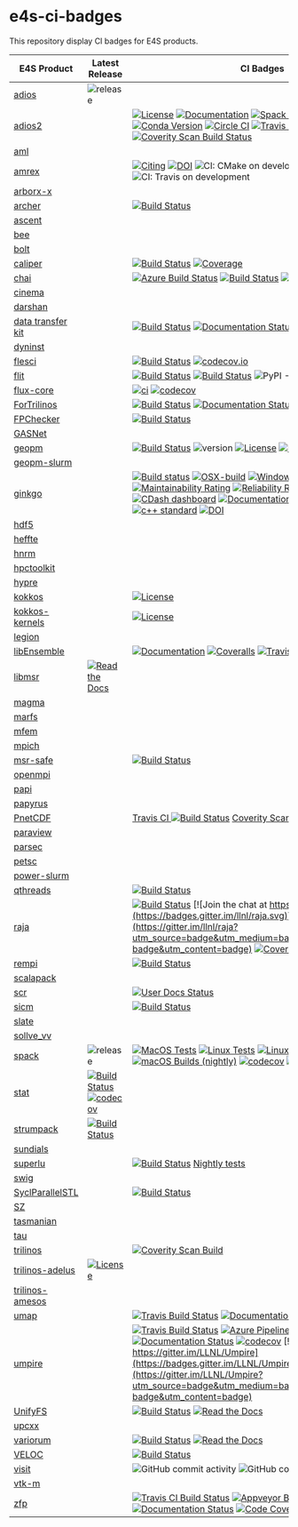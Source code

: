 # e4s-ci-badges
This repository display CI badges for E4S products.


| E4S Product                                           |   Latest Release        |    CI Badges    |
| ----------------------------------------------------- | ----------------------- | --------------- |
| [adios](https://github.com/ornladios/ADIOS)           | ![release](https://img.shields.io/github/v/release/ornladios/ADIOS) | |
| [adios2](https://github.com/ornladios/ADIOS2)         |  | [![License](https://img.shields.io/badge/License-Apache%202.0-blue.svg)](https://opensource.org/licenses/Apache-2.0)  [![Documentation](https://readthedocs.org/projects/adios2/badge/?version=latest)](https://adios2.readthedocs.io/en/latest/?badge=latest) [![Spack Version](https://img.shields.io/spack/v/adios2.svg)](https://spack.readthedocs.io/en/latest/package_list.html#adios2) [![Conda Version](https://img.shields.io/conda/vn/conda-forge/adios2)](https://anaconda.org/conda-forge/adios2) [![Circle CI](https://circleci.com/gh/ornladios/ADIOS2.svg?style=shield)](https://circleci.com/gh/ornladios/ADIOS2)  [![Travis CI](https://api.travis-ci.com/ornladios/ADIOS2.svg)](https://travis-ci.com/ornladios/ADIOS2) [![AppVeyor CI](https://ci.appveyor.com/api/projects/status/0s2a3qp57hgbvlhj?svg=true)](https://ci.appveyor.com/project/ornladios/adios2) [![Coverity Scan Build Status](https://scan.coverity.com/projects/11116/badge.svg)](https://scan.coverity.com/projects/ornladios-adios2) |
| [aml](https://xgitlab.cels.anl.gov/argo/aml)          | | |
| [amrex](https://github.com/AMReX-Codes/amrex)         | | [![Citing](http://joss.theoj.org/papers/10.21105/joss.01370/status.svg)](https://doi.org/10.21105/joss.01370) [![DOI](https://zenodo.org/badge/DOI/10.5281/zenodo.2555438.svg)](https://doi.org/10.5281/zenodo.2555438)   ![CI: CMake on development](https://github.com/AMReX-codes/amrex/workflows/cmake/badge.svg?branch=development) ![CI: Travis on development](https://img.shields.io/travis/AMReX-codes/amrex/development) |
| [arborx-x](https://github.com/arborx/ArborX)          |  | |
| [archer](https://github.com/PRUNERS/archer)           | | [![Build Status](https://travis-ci.org/PRUNERS/archer.svg?branch=master)](https://travis-ci.org/PRUNERS/archer) |
| [ascent](https://github.com/Alpine-DAV/ascent)        |  | | 
| [bee](https://github.com/lanl/BEE)                    |  | | 
| [bolt](https://github.com/pmodels/bolt)               |  | | 
| [caliper](https://github.com/LLNL/Caliper)            | | [![Build Status](https://travis-ci.org/LLNL/Caliper.svg)](https://travis-ci.org/LLNL/Caliper) [![Coverage](https://img.shields.io/codecov/c/github/LLNL/Caliper/master.svg)](https://codecov.io/gh/LLNL/Caliper) |
| [chai](https://github.com/LLNL/CHAI)                  | | [![Azure Build Status](https://dev.azure.com/davidbeckingsale/CHAI/_apis/build/status/LLNL.CHAI?branchName=develop)](https://dev.azure.com/davidbeckingsale/CHAI/_build/latest?definitionId=2&branchName=develop) [![Build Status](https://travis-ci.org/LLNL/CHAI.svg?branch=develop)](https://travis-ci.org/LLNL/CHAI) [![Documentation Status](https://readthedocs.org/projects/chai/badge/?version=develop)](https://chai.readthedocs.io/en/develop/?badge=develop) | 
| [cinema](https://github.com/cinemascience/cinema)     | | |
| [darshan](https://xgitlab.cels.anl.gov/darshan/darshan) | |
| [data transfer kit](https://github.com/ORNL-CEES/DataTransferKit) | | [![Build Status](https://cloud.cees.ornl.gov/jenkins-ci/buildStatus/icon?job=DataTransferKit-continuous)](https://cloud.cees.ornl.gov/jenkins-ci/job/DataTransferKit-continuous/) [![Documentation Status](http://readthedocs.org/projects/datatransferkit/badge/?version=latest)](http://datatransferkit.readthedocs.io/en/latest/?badge=latest) [![codecov](https://codecov.io/gh/ORNL-CEES/DataTransferKit/branch/master/graph/badge.svg)](https://codecov.io/gh/ORNL-CEES/DataTransferKit) |
| [dyninst](https://github.com/dyninst/dyninst) | | |
| [flesci](https://github.com/laristra/flecsi/) | | [![Build Status](https://travis-ci.com/laristra/flecsi.svg?branch=master)](https://travis-ci.com/laristra/flecsi) [![codecov.io](https://codecov.io/github/laristra/flecsi/coverage.svg?branch=master)](https://codecov.io/github/laristra/flecsi?branch=master) |
| [flit](https://github.com/PRUNERS/FLiT) | | [![Build Status](https://travis-ci.org/PRUNERS/FLiT.svg?branch=master)](https://travis-ci.org/PRUNERS/FLiT) [![Build Status](https://travis-ci.org/PRUNERS/FLiT.svg?branch=devel)](https://travis-ci.org/PRUNERS/FLiT) ![PyPI - License](https://img.shields.io/pypi/l/Django.svg) ![PRs welcome](https://img.shields.io/badge/PRs-welcome-brightgreen.svg) |
| [flux-core](https://github.com/flux-framework/flux-core) | | [![ci](https://github.com/flux-framework/flux-core/workflows/ci/badge.svg)](https://github.com/flux-framework/flux-core/actions?query=workflow%3A.github%2Fworkflows%2Fmain.yml) [![codecov](https://codecov.io/gh/flux-framework/flux-core/branch/master/graph/badge.svg)](https://codecov.io/gh/flux-framework/flux-core) |
| [ForTrilinos](https://github.com/trilinos/ForTrilinos) | | [![Build Status](https://cloud.cees.ornl.gov/jenkins-ci/buildStatus/icon?job=ForTrilinos-master-continuous)](https://cloud.cees.ornl.gov/jenkins-ci/job/ForTrilinos-master-continuous) [![Documentation Status](http://readthedocs.org/projects/fortrilinos/badge/?version=latest)](http://fortrilinos.readthedocs.io/en/latest/?badge=latest) [![codecov](https://codecov.io/gh/trilinos/ForTrilinos/branch/develop/graph/badge.svg)](https://codecov.io/gh/trilinos/ForTrilinos/branch/develop) |
| [FPChecker](https://github.com/LLNL/FPChecker) | | [![Build Status](https://travis-ci.org/LLNL/FPChecker.svg?branch=master)](https://travis-ci.org/LLNL/FPChecker) |
| [GASNet](https://bitbucket.org/berkeleylab/gasnet/src/stable/) |  | |
| [geopm](https://github.com/geopm/geopm) | | [![Build Status](https://travis-ci.org/geopm/geopm.svg)](https://travis-ci.org/geopm/geopm) ![version](https://img.shields.io/badge/version-1.1.0-blue) [![License](https://img.shields.io/badge/License-BSD%203--Clause-blue.svg)](https://opensource.org/licenses/BSD-3-Clause) [![Hacktoberfest 2020](https://img.shields.io/github/hacktoberfest/2020/badges/shields?label=hacktoberfest%202020)](https://github.com/geopm/geopm/issues?q=is%3Aopen+is%3Aissue+label%3Ahacktoberfest)
| [geopm-slurm](https://github.com/geopm/geopm-slurm) | | | 
| [ginkgo](https://github.com/ginkgo-project/ginkgo) | | [![Build status](https://gitlab.com/ginkgo-project/ginkgo-public-ci/badges/develop/pipeline.svg)](https://github.com/ginkgo-project/ginkgo/commits/develop) [![OSX-build](https://github.com/ginkgo-project/ginkgo/workflows/OSX-build/badge.svg)](https://github.com/ginkgo-project/ginkgo/actions?query=workflow%3AOSX-build) [![Windows-build](https://github.com/ginkgo-project/ginkgo/workflows/windows-build/badge.svg)](https://github.com/ginkgo-project/ginkgo/actions?query=workflow%3AWindows-build) [![codecov](https://codecov.io/gh/ginkgo-project/ginkgo/branch/develop/graph/badge.svg)](https://codecov.io/gh/ginkgo-project/ginkgo) [![Maintainability Rating](https://sonarcloud.io/api/project_badges/measure?project=ginkgo-project_ginkgo&metric=sqale_rating)](https://sonarcloud.io/dashboard?id=ginkgo-project_ginkgo) [![Reliability Rating](https://sonarcloud.io/api/project_badges/measure?project=ginkgo-project_ginkgo&metric=reliability_rating)](https://sonarcloud.io/dashboard?id=ginkgo-project_ginkgo) [![CDash dashboard](https://img.shields.io/badge/CDash-Access-blue.svg)](https://my.cdash.org/index.php?project=Ginkgo+Project) [![Documentation](https://img.shields.io/badge/Documentation-latest-blue.svg)](https://ginkgo-project.github.io/ginkgo/doc/develop/) [![License](https://img.shields.io/github/license/ginkgo-project/ginkgo.svg)](./LICENSE) [![c++ standard](https://img.shields.io/badge/c%2B%2B-14-blue.svg)](https://en.wikipedia.org/wiki/C%2B%2B#Standardization) [![DOI](https://joss.theoj.org/papers/10.21105/joss.02260/status.svg)](https://doi.org/10.21105/joss.02260)
| [hdf5](https://bitbucket.hdfgroup.org/projects/HDFFV/repos/hdf5/browse) | | |
| [heffte](https://bitbucket.org/icl/heffte/src/master/) | | |
| [hnrm](https://xgitlab.cels.anl.gov/argo/hnrm/) | | |
| [hpctoolkit](https://github.com/HPCToolkit/hpctoolkit) | | |
| [hypre](https://github.com/hypre-space/hypre) | | |
| [kokkos](https://github.com/kokkos/kokkos) | | [![License](https://img.shields.io/badge/License-BSD%203--Clause-blue.svg)](https://opensource.org/licenses/BSD-3-Clause) |
| [kokkos-kernels](https://github.com/kokkos/kokkos-kernels) | | [![License](https://img.shields.io/badge/License-BSD%203--Clause-blue.svg)](https://opensource.org/licenses/BSD-3-Clause) | |
| [legion](https://github.com/StanfordLegion/legion) | | |
| [libEnsemble](https://github.com/Libensemble/libensemble/) | | [![Documentation](https://readthedocs.org/projects/libensemble/badge/?maxAge=2592000)](https://libensemble.readthedocs.org/en/latest/) [![Coveralls](https://coveralls.io/repos/github/Libensemble/libensemble/badge.svg?branch=master)](https://coveralls.io/github/Libensemble/libensemble?branch=master) [![Travis](https://travis-ci.org/Libensemble/libensemble.svg?branch=master)](https://travis-ci.org/Libensemble/libensemble) [![PyPI](https://img.shields.io/pypi/v/libensemble.svg?color=blue)](https://pypi.org/project/libensemble) |
| [libmsr](https://github.com/LLNL/libmsr) | [![Read the Docs](http://readthedocs.org/projects/hatchet/badge/?version=latest)](http://hatchet.readthedocs.io) |
| [magma](https://bitbucket.org/icl/magma/src/master/) | | |
| [marfs](https://github.com/mar-file-system/marfs) | | |
| [mfem](https://github.com/mfem/mfem) | | |
| [mpich](https://github.com/pmodels/mpich) | | |
| [msr-safe](https://github.com/LLNL/msr-safe) | | [![Build Status](https://travis-ci.com/LLNL/msr-safe.svg?branch=main)](https://travis-ci.com/LLNL/msr-safe) |
| [openmpi](https://github.com/open-mpi/ompi) | | |
| [papi](https://bitbucket.org/icl/papi/src/master/) | | |
| [papyrus](https://code.ornl.gov/eck/papyrus) | | |
| [PnetCDF](https://github.com/Parallel-NetCDF/PnetCDF) | | [Travis CI ![Build Status](https://travis-ci.org/Parallel-NetCDF/PnetCDF.svg?branch=master)](https://travis-ci.org/Parallel-NetCDF/PnetCDF) [Coverity Scan ![Build Status](https://scan.coverity.com/projects/15801/badge.svg)](https://scan.coverity.com/projects/parallel-netcdf-pnetcdf) |
| [paraview](https://gitlab.kitware.com/paraview/paraview) |  | | 
| [parsec](https://bitbucket.org/icldistcomp/parsec/src/master/) | | |
| [petsc](https://gitlab.com/petsc/petsc) | | |
| [power-slurm](https://github.com/tpatki/power-slurm) | | |
| [qthreads](https://github.com/Qthreads/qthreads) | | [![Build Status](https://travis-ci.org/Qthreads/qthreads.svg?branch=master)](https://travis-ci.org/Qthreads/qthreads) | 
| [raja](https://github.com/LLNL/RAJA) | | [![Build Status](https://travis-ci.org/LLNL/RAJA.svg?branch=develop)](https://travis-ci.org/LLNL/RAJA) [![Join the chat at https://gitter.im/llnl/raja](https://badges.gitter.im/llnl/raja.svg)](https://gitter.im/llnl/raja?utm_source=badge&utm_medium=badge&utm_campaign=pr-badge&utm_content=badge) [![Coverage](https://img.shields.io/codecov/c/github/LLNL/RAJA/develop.svg)](https://codecov.io/gh/LLNL/RAJA) |
| [rempi](https://github.com/PRUNERS/ReMPI) | | [![Build Status](https://travis-ci.org/PRUNERS/ReMPI.svg?branch=master)](https://travis-ci.org/PRUNERS/ReMPI) |
| [scalapack](https://github.com/Reference-ScaLAPACK/scalapack) | |
| [scr](https://github.com/LLNL/scr) | | [![User Docs Status](https://readthedocs.org/projects/scr/badge/?version=latest)](https://scr.readthedocs.io/en/latest/?badge=latest) |
| [sicm](https://github.com/lanl/SICM) | | [![Build Status](https://travis-ci.org/lanl/SICM.svg?branch=master)](https://travis-ci.org/lanl/SICM) |
| [slate](https://bitbucket.org/icl/slate/src/master/) | |
| [sollve_vv](https://github.com/SOLLVE/sollve_vv) | | 
| [spack](https://github.com/spack/spack) | ![release](https://img.shields.io/github/v/release/spack/spack) | [![MacOS Tests](https://github.com/spack/spack/workflows/macos%20tests/badge.svg)](https://github.com/spack/spack/actions) [![Linux Tests](https://github.com/spack/spack/workflows/linux%20tests/badge.svg)](https://github.com/spack/spack/actions) [![Linux Builds](https://github.com/spack/spack/workflows/linux%20builds/badge.svg)](https://github.com/spack/spack/actions) [![macOS Builds (nightly)](https://github.com/spack/spack/workflows/macOS%20builds%20nightly/badge.svg?branch=develop)](https://github.com/spack/spack/actions?query=workflow%3A%22macOS+builds+nightly%22) [![codecov](https://codecov.io/gh/spack/spack/branch/develop/graph/badge.svg)](https://codecov.io/gh/spack/spack) [![Read the Docs](https://readthedocs.org/projects/spack/badge/?version=latest)](https://spack.readthedocs.io) [![Slack](https://spackpm.herokuapp.com/badge.svg)](https://spackpm.herokuapp.com) | 
| [stat](https://github.com/LLNL/STAT) | [![Build Status](https://travis-ci.org/LLNL/STAT.svg?branch=develop)](https://travis-ci.org/LLNL/STAT) [![codecov](https://codecov.io/gh/LLNL/STAT/branch/develop/graph/badge.svg)](https://codecov.io/gh/LLNL/STAT) |
| [strumpack](https://github.com/pghysels/STRUMPACK) | [![Build Status](https://travis-ci.org/pghysels/STRUMPACK.svg?branch=master)](https://travis-ci.org/pghysels/STRUMPACK) |
| [sundials](https://github.com/LLNL/sundials) | | |
| [superlu](https://github.com/xiaoyeli/superlu_dist) | | [![Build Status](https://travis-ci.org/xiaoyeli/superlu_dist.svg?branch=master)](https://travis-ci.org/xiaoyeli/superlu_dist)  [Nightly tests](http://my.cdash.org/index.php?project=superlu_dist) |
| [swig](https://github.com/swig/swig) | | |
| [SyclParallelSTL](https://github.com/KhronosGroup/SyclParallelSTL) | | [![Build Status](https://travis-ci.org/KhronosGroup/SyclParallelSTL.svg?branch=master)](https://travis-ci.org/KhronosGroup/SyclParallelSTL) | 
| [SZ](https://github.com/szcompressor/SZ) | | |
| [tasmanian](https://github.com/ORNL/TASMANIAN) | | |
| [tau](https://github.com/UO-OACISS/tau2) | | |
| [trilinos](https://github.com/trilinos/Trilinos) | | [![Coverity Scan Build](https://scan.coverity.com/projects/1680/badge.svg)](https://scan.coverity.com/projects/1680) | 
| [trilinos-adelus](https://github.com/trilinos/Trilinos/tree/master/packages/adelus) | [![License](https://img.shields.io/badge/License-BSD%203--Clause-blue.svg)](https://opensource.org/licenses/BSD-3-Clause) | 
| [trilinos-amesos](https://github.com/trilinos/Trilinos/tree/master/packages/amesos) | | | 
| [umap](https://github.com/LLNL/umap) | | [![Travis Build Status](https://travis-ci.com/LLNL/umap.svg?branch=develop)](https://travis-ci.com/LLNL/umap) [![Documentation Status](https://readthedocs.org/projects/llnl-umap/badge/?version=develop)](https://llnl-umap.readthedocs.io/en/develop/?badge=develop) |
| [umpire](https://github.com/LLNL/Umpire) | | [![Travis Build Status](https://travis-ci.com/LLNL/Umpire.svg?branch=develop)](https://travis-ci.com/LLNL/Umpire) [![Azure Pipelines Build Status](https://dev.azure.com/davidbeckingsale/Umpire/_apis/build/status/LLNL.Umpire?branchName=develop)](https://dev.azure.com/davidbeckingsale/Umpire/_build/latest?definitionId=1&branchName=develop) [![Documentation Status](https://readthedocs.org/projects/umpire/badge/?version=develop)](https://umpire.readthedocs.io/en/develop/?badge=develop) [![codecov](https://codecov.io/gh/LLNL/Umpire/branch/develop/graph/badge.svg)](https://codecov.io/gh/LLNL/Umpire) [![Join the chat at https://gitter.im/LLNL/Umpire](https://badges.gitter.im/LLNL/Umpire.svg)](https://gitter.im/LLNL/Umpire?utm_source=badge&utm_medium=badge&utm_campaign=pr-badge&utm_content=badge) |
| [UnifyFS](https://github.com/LLNL/UnifyFS) | | [![Build Status](https://api.travis-ci.org/LLNL/UnifyFS.png?branch=dev)](https://travis-ci.org/LLNL/UnifyFS) [![Read the Docs](https://readthedocs.org/projects/unifyfs/badge/?version=dev)](https://unifyfs.readthedocs.io) |
| [upcxx](https://bitbucket.org/berkeleylab/upcxx/src/master/) | |
| [variorum](https://github.com/LLNL/variorum) | | [![Build Status](https://travis-ci.com/LLNL/variorum.svg?branch=dev)](https://travis-ci.com/LLNL/variorum) [![Read the Docs](https://readthedocs.org/projects/variorum/badge/?version=latest)](http://variorum.readthedocs.io) |
| [VELOC](https://github.com/ECP-VeloC/VELOC) | | [![Build Status](https://api.travis-ci.com/ECP-VeloC/VELOC.png)](https://travis-ci.com/ECP-VeloC/VELOC) | 
| [visit](https://github.com/visit-dav/visit) | | ![GitHub commit activity](https://img.shields.io/github/commit-activity/m/visit-dav/visit.svg) ![GitHub contributors](https://img.shields.io/github/contributors-anon/visit-dav/visit.svg) |
| [vtk-m](https://gitlab.kitware.com/vtk/vtk-m) | | |
| [zfp](https://github.com/LLNL/zfp/) | | [![Travis CI Build Status](https://travis-ci.org/LLNL/zfp.svg?branch=develop)](https://travis-ci.org/LLNL/zfp) [![Appveyor Build Status](https://ci.appveyor.com/api/projects/status/qb3ld7j11segy52k/branch/develop?svg=true)](https://ci.appveyor.com/project/lindstro/zfp) [![Documentation Status](https://readthedocs.org/projects/zfp/badge/?version=release0.5.5)](https://zfp.readthedocs.io/en/release0.5.5/?badge=release0.5.5) [![Code Coverage](https://codecov.io/gh/LLNL/zfp/branch/develop/graph/badge.svg)](https://codecov.io/gh/LLNL/zfp) |
